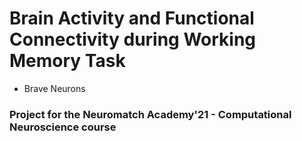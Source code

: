 # Brain Activity and Functional Connectivity during Working Memory Task
 - Brave Neurons

### Project for the Neuromatch Academy'21 - Computational Neuroscience course
